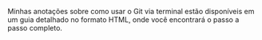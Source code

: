 
Minhas anotações sobre como usar o Git via terminal estão disponíveis em um guia detalhado no formato HTML, onde você encontrará o passo a passo completo.
